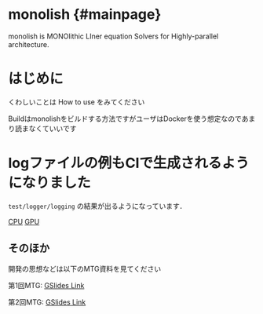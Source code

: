# monolish {#mainpage}
monolish is MONOlithic LIner equation Solvers for Highly-parallel architecture.

# はじめに
くわしいことは How to use をみてください

Buildはmonolishをビルドする方法ですがユーザはDockerを使う想定なのであまり読まなくていいです

# logファイルの例もCIで生成されるようになりました

`test/logger/logging` の結果が出るようになっています．

[CPU](https://ricos.pages.ritc.jp/monolish/logging_result_cpu.html)
[GPU](https://ricos.pages.ritc.jp/monolish/logging_result_gpu.html)



## そのほか
開発の思想などは以下のMTG資料を見てください

第1回MTG: [GSlides Link](https://docs.google.com/presentation/d/1LzTvWe_b_oKFHR2HP7gd1ds7nLxLUi2ncWVo9qk0x0c/edit?usp=sharing)

第2回MTG: [GSlides Link](https://docs.google.com/presentation/d/1bgzDkHm5AHRyxxj2mM09zGMT9P9IkH21UNLrKanhyG0/edit?usp=sharing)

